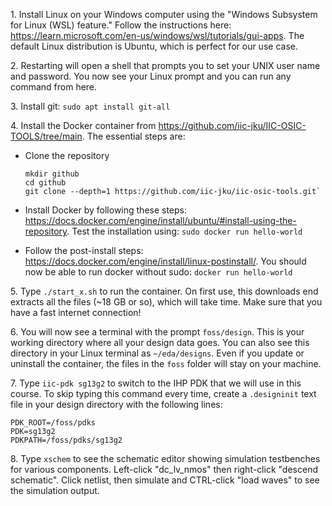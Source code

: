 1\. Install Linux on your Windows computer using the "Windows Subsystem for Linux (WSL) feature." Follow the instructions here:
https://learn.microsoft.com/en-us/windows/wsl/tutorials/gui-apps. The default Linux distribution is Ubuntu, which is perfect for our use case.

2\. Restarting will open a shell that prompts you to set your UNIX user name and password. You now see your Linux prompt and you can run any command from here.

3\. Install git: `sudo apt install git-all`

4\. Install the Docker container from https://github.com/iic-jku/IIC-OSIC-TOOLS/tree/main. The essential steps are:    

* Clone the repository
     
  ```
  mkdir github
  cd github  
  git clone --depth=1 https://github.com/iic-jku/iic-osic-tools.git`
  ```
* Install Docker by following these steps: https://docs.docker.com/engine/install/ubuntu/#install-using-the-repository. Test the installation using: `sudo docker run hello-world`

* Follow the post-install steps: https://docs.docker.com/engine/install/linux-postinstall/. You should now be able to run docker without sudo: `docker run hello-world`

5\. Type `./start_x.sh` to run the container. On first use, this downloads end extracts all the files (~18 GB or so), which will take time. Make sure that you have a fast internet connection!

6\. You will now see a terminal with the prompt `foss/design`. This is your working directory where all your design data goes. You can also see this directory in your Linux terminal as `~/eda/designs`. Even if you update or uninstall the container, the files in the `foss` folder will stay on your machine.

7\. Type `iic-pdk sg13g2` to switch to the IHP PDK that we will use in this course. To skip typing this command every time, create a `.designinit` text file in your design directory with the following lines:  

```
PDK_ROOT=/foss/pdks
PDK=sg13g2
PDKPATH=/foss/pdks/sg13g2
```

8\. Type `xschem` to see the schematic editor showing simulation testbenches for various components. Left-click "dc_lv_nmos" then right-click "descend schematic". Click netlist, then simulate and CTRL-click "load waves" to see the simulation output.